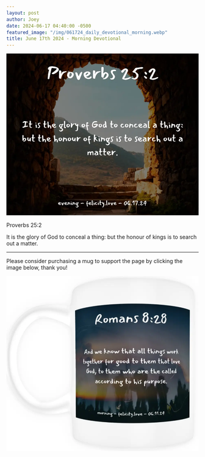 ```yaml
---
layout: post
author: Joey
date: 2024-06-17 04:40:00 -0500
featured_image: "/img/061724_daily_devotional_morning.webp"
title: June 17th 2024 - Morning Devotional
---
```


[![June 17th 2024 - Morning Devotional](/img/061724_daily_devotional_morning.webp)](/img/061724_daily_devotional_morning.webp)

Proverbs 25:2

It is the glory of God to conceal a thing: but the honour of kings is to search out a matter.

<hr>

Please consider purchasing a mug to support the page by clicking the image below, thank you!

[![June 17th 2024 - Morning Devotional - Mug](/img/mugs/061124_morning_mug.webp)](https://www.joeybrinkman.com/shop)